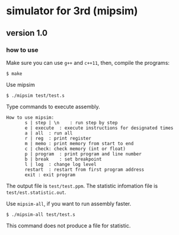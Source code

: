 # simulator for 3rd (mipsim)
## version 1.0
### how to use
Make sure you can use `g++` and `c++11`, then, compile the programs:

```
$ make
```


Use mipsim

```
$ ./mipsim test/test.s
```


Type commands to execute assembly.

```
How to use mipsim:
	   s | step | \n	: run step by step
	   e | execute 	: execute instructions for designated times
	   a | all	: run all
	   r | reg	: print register
	   m | memo	: print memory from start to end
	   c | check: check memory (int or float)
	   p | program	: print program and line number
	   b | break	: set breakpoint
	   l | log	: change log level
	   restart	: restart from first program address
	   exit	: exit program
```

The output file is `test/test.ppm`. The statistic infomation file is `test/est.statistic.out`.


Use `mipsim-all`, if you want to run assembly faster.


```
$ ./mipsim-all test/test.s
```

This command does not produce a file for statistic.

